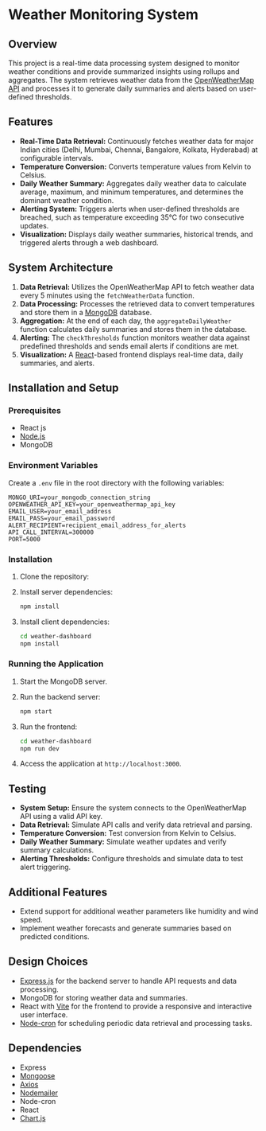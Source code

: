 # Weather Monitoring System

## Overview

This project is a real-time data processing system designed to monitor weather conditions and provide summarized insights using rollups and aggregates. The system retrieves weather data from the [OpenWeatherMap API](https://openweathermap.org/api) and processes it to generate daily summaries and alerts based on user-defined thresholds.

## Features

- **Real-Time Data Retrieval:** Continuously fetches weather data for major Indian cities (Delhi, Mumbai, Chennai, Bangalore, Kolkata, Hyderabad) at configurable intervals.
- **Temperature Conversion:** Converts temperature values from Kelvin to Celsius.
- **Daily Weather Summary:** Aggregates daily weather data to calculate average, maximum, and minimum temperatures, and determines the dominant weather condition.
- **Alerting System:** Triggers alerts when user-defined thresholds are breached, such as temperature exceeding 35°C for two consecutive updates.
- **Visualization:** Displays daily weather summaries, historical trends, and triggered alerts through a web dashboard.

## System Architecture

1. **Data Retrieval:** Utilizes the OpenWeatherMap API to fetch weather data every 5 minutes using the `fetchWeatherData` function.
2. **Data Processing:** Processes the retrieved data to convert temperatures and store them in a [MongoDB](https://www.mongodb.com/) database.
3. **Aggregation:** At the end of each day, the `aggregateDailyWeather` function calculates daily summaries and stores them in the database.
4. **Alerting:** The `checkThresholds` function monitors weather data against predefined thresholds and sends email alerts if conditions are met.
5. **Visualization:** A [React](https://reactjs.org/)-based frontend displays real-time data, daily summaries, and alerts.

## Installation and Setup

### Prerequisites
- React js
- [Node.js](https://nodejs.org/en)
- MongoDB

### Environment Variables

Create a `.env` file in the root directory with the following variables:

```plaintext
MONGO_URI=your_mongodb_connection_string
OPENWEATHER_API_KEY=your_openweathermap_api_key
EMAIL_USER=your_email_address
EMAIL_PASS=your_email_password
ALERT_RECIPIENT=recipient_email_address_for_alerts
API_CALL_INTERVAL=300000
PORT=5000
```

### Installation

1. Clone the repository:


2. Install server dependencies:

   ```bash
   npm install
   ```

3. Install client dependencies:

   ```bash
   cd weather-dashboard
   npm install
   ```

### Running the Application

1. Start the MongoDB server.

2. Run the backend server:

   ```bash
   npm start
   ```

3. Run the frontend:

   ```bash
   cd weather-dashboard
   npm run dev
   ```

4. Access the application at `http://localhost:3000`.

## Testing

- **System Setup:** Ensure the system connects to the OpenWeatherMap API using a valid API key.
- **Data Retrieval:** Simulate API calls and verify data retrieval and parsing.
- **Temperature Conversion:** Test conversion from Kelvin to Celsius.
- **Daily Weather Summary:** Simulate weather updates and verify summary calculations.
- **Alerting Thresholds:** Configure thresholds and simulate data to test alert triggering.

## Additional Features

- Extend support for additional weather parameters like humidity and wind speed.
- Implement weather forecasts and generate summaries based on predicted conditions.

## Design Choices

- [Express.js](https://expressjs.com/) for the backend server to handle API requests and data processing.
- MongoDB for storing weather data and summaries.
- React with [Vite](https://vitejs.dev/) for the frontend to provide a responsive and interactive user interface.
- [Node-cron](https://www.npmjs.com/package/node-cron) for scheduling periodic data retrieval and processing tasks.

## Dependencies

- Express
- [Mongoose](https://mongoosejs.com/)
- [Axios](https://axios-http.com/docs/api_intro)
- [Nodemailer](https://nodemailer.com/about/)
- Node-cron
- React
- [Chart.js](https://www.chartjs.org/)